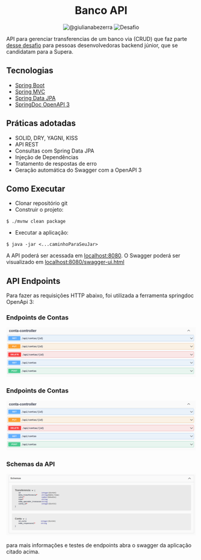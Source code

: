<h1 align="center">
  Banco API
</h1>

<p align="center">
 <img src="https://img.shields.io/static/v1?label=Dev&message=Kevin Rodrigues&color=8257E5&labelColor=000000" alt="@giulianabezerra" />
 <img src="https://img.shields.io/static/v1?label=Tipo&message=Desafio&color=8257E5&labelColor=000000" alt="Desafio" />
</p>

API para gerenciar transferencias de um banco via (CRUD) que faz parte [desse desafio](https://github.com/Supera-Inovacao-Tecnologia/PS-Java-React) para pessoas desenvolvedoras backend júnior, que se candidatam para a Supera.

## Tecnologias

- [Spring Boot](https://spring.io/projects/spring-boot)
- [Spring MVC](https://docs.spring.io/spring-framework/reference/web/webmvc.html)
- [Spring Data JPA](https://spring.io/projects/spring-data-jpa)
- [SpringDoc OpenAPI 3](https://springdoc.org/v2/#spring-webflux-support)

## Práticas adotadas

- SOLID, DRY, YAGNI, KISS
- API REST
- Consultas com Spring Data JPA
- Injeção de Dependências
- Tratamento de respostas de erro
- Geração automática do Swagger com a OpenAPI 3

## Como Executar

- Clonar repositório git
- Construir o projeto:
```
$ ./mvnw clean package
```
- Executar a aplicação:
```
$ java -jar <...caminhoParaSeuJar>
```

A API poderá ser acessada em [localhost:8080](http://localhost:8080).
O Swagger poderá ser visualizado em [localhost:8080/swagger-ui.html](http://localhost:8080/swagger-ui.html)

## API Endpoints

Para fazer as requisições HTTP abaixo, foi utilizada a ferramenta springdoc OpenApi 3:

### Endpoints de Contas
![Schema](/docs/images/contas_endpoints.png)

### Endpoints de Contas
![Schema](/docs/images/contas_endpoints.png)

### Schemas da API
![Schema](/docs/images/schemas.png)

para mais informações e testes de endpoints abra o swagger da aplicação citado acima.

